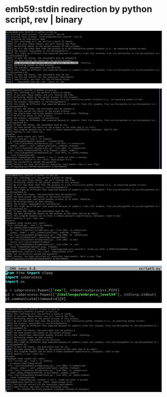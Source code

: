 # emb59:stdin redirection by python script, rev | binary

![Test run results that I need to execute rev](<../.gitbook/assets/image (187) (1).png>)

![yes. I did solve it however I am somewhat... unsatisfied](<../.gitbook/assets/image (229).png>)

![](<../.gitbook/assets/image (44).png>)

![As the program instruction said that I need to enter password to binary](<../.gitbook/assets/image (159) (1).png>)

![but even if I do communicate with p answer is identical.](<../.gitbook/assets/image (225).png>)

